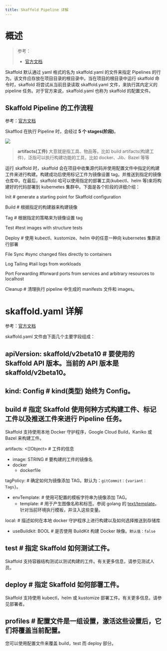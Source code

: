```yaml
---
title: Skaffold Pipeline 详解
---
```


# 概述

> 参考：
> - [官方文档](https://skaffold.dev/docs/design/config/)

Skaffold 默认通过 yaml 格式的名为 skaffold.yaml 的文件来指定 Pipelines 的行为。该文件应存放在项目目录的根目录中。当在项目的根目录中运行 skaffold 命令时，skaffold 将尝试从当前目录读取 skaffold.yaml 文件，来执行其内定义的 pipeline 任务。对于官方来说，skaffold.yaml 也称为 skaffold 的配置文件。

## Skaffold Pipeline 的工作流程

参考：[官方文档](https://skaffold.dev/docs/pipeline-stages/)

Skafflod 在执行 Pipeline 时，会经过 **5 个 stages(阶段)**。

![](https://notes-learning.oss-cn-beijing.aliyuncs.com/bxs72m/1616077584593-04a7412c-41f5-49e0-9eb5-bda9543222d7.jpeg)

> **artifacts(工件)** 大意就是指工具、物品等。比如 build artifacts(构建工件)，泛指可以执行构建功能的工具，比如 docker、Jib、Bazel 等等

运行 skaffold 时，skaffold 会在项目中收集源代码并使用配置文件中指定的构建工件来进行构建。构建成功后使用标记工件为镜像设置 tag，并推送到指定的镜像仓库中。在最后，skaffold 哈可以使用指定的部署工具(kubectl、helm 等)来将构建好的代码部署到 kubernetes 集群中。下面是各个阶段的详细介绍：

Init # generate a starting point for Skaffold configuration

Build # 根据指定的构建器来构建镜像

Tag # 根据指定的策略来为镜像设置 tag

Test #test images with structure tests

Deploy # 使用 kubectl、kustomize、helm 中的任意一种向 kubernetes 集群进行部署

File Sync #sync changed files directly to containers

Log Tailing #tail logs from workloads

Port Forwarding #forward ports from services and arbitrary resources to localhost

Cleanup # 清理执行 pipeline 中生成的 manifests 文件和 images。

# skaffold.yaml 详解

参考：[官方文档](https://skaffold.dev/docs/references/yaml/)

skaffold.yaml 文件由下面几个主要字段组成：

## apiVersion: skaffold/v2beta10 # 要使用的 Skaffold API 版本。当前的 API 版本是 skaffold/v2beta10。

## kind: Config # kind(类型) 始终为 Config。

## build # 指定 Skaffold 使用何种方式构建工件、标记工件以及推送工件来进行 Pipeline 任务。

Skaffold 支持使用本地 Docker 守护程序，Google Cloud Build，Kaniko 或 Bazel 来构建工件。

artifacts: <\[]Object> # 工件的信息

- image: STRING # 要构建的工件的镜像名
- docker
  - dockerfile

tagPolicy: # 确定如何为镜像添加 TAG。默认为：`gitCommit：{variant：Tags}`。

- envTemplate: # 使用可配置的模板字符串为镜像添加 TAG。
  - template: # 用于产生图像名称和标签。参阅 golang 的 [text/template](https://golang.org/pkg/text/template/)。针对当前环境执行模板，并注入这些变量。

local: # 描述如何在本地 docker 守护程序上进行构建以及如何选择推送到存储库

- useBuildkit: BOOL # 是否使用 BuildKit 构建 Docker 映像。`默认值：false`

## test # 指定 Skaffold 如何测试工件。

Skaffold 支持容器结构测试以测试构建的工件。有关更多信息，请参见测试人员。

## deploy # 指定 Skaffold 如何部署工件。

Skaffold 支持使用 kubectl，helm 或 kustomize 部署工件。有关更多信息，请参见部署者。

## profiles # 配置文件是一组设置，激活这些设置后，它们将覆盖当前配置。

您可以使用配置文件来覆盖 build，test 而 deploy 部分。
